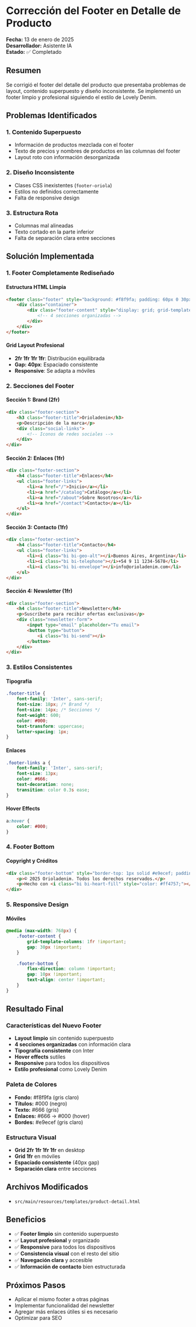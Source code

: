 # Corrección del Footer en Detalle de Producto

**Fecha:** 13 de enero de 2025  
**Desarrollador:** Asistente IA  
**Estado:** ✅ Completado

## Resumen
Se corrigió el footer del detalle del producto que presentaba problemas de layout, contenido superpuesto y diseño inconsistente. Se implementó un footer limpio y profesional siguiendo el estilo de Lovely Denim.

## Problemas Identificados

### 1. **Contenido Superpuesto**
- Información de productos mezclada con el footer
- Texto de precios y nombres de productos en las columnas del footer
- Layout roto con información desorganizada

### 2. **Diseño Inconsistente**
- Clases CSS inexistentes (`footer-oriola`)
- Estilos no definidos correctamente
- Falta de responsive design

### 3. **Estructura Rota**
- Columnas mal alineadas
- Texto cortado en la parte inferior
- Falta de separación clara entre secciones

## Solución Implementada

### 1. **Footer Completamente Rediseñado**

#### Estructura HTML Limpia
```html
<footer class="footer" style="background: #f8f9fa; padding: 60px 0 30px; margin-top: 80px;">
    <div class="container">
        <div class="footer-content" style="display: grid; grid-template-columns: 2fr 1fr 1fr 1fr; gap: 40px;">
            <!-- 4 secciones organizadas -->
        </div>
    </div>
</footer>
```

#### Grid Layout Profesional
- **2fr 1fr 1fr 1fr**: Distribución equilibrada
- **Gap: 40px**: Espaciado consistente
- **Responsive**: Se adapta a móviles

### 2. **Secciones del Footer**

#### **Sección 1: Brand (2fr)**
```html
<div class="footer-section">
    <h3 class="footer-title">Orioladenim</h3>
    <p>Descripción de la marca</p>
    <div class="social-links">
        <!-- Iconos de redes sociales -->
    </div>
</div>
```

#### **Sección 2: Enlaces (1fr)**
```html
<div class="footer-section">
    <h4 class="footer-title">Enlaces</h4>
    <ul class="footer-links">
        <li><a href="/">Inicio</a></li>
        <li><a href="/catalog">Catálogo</a></li>
        <li><a href="/about">Sobre Nosotros</a></li>
        <li><a href="/contact">Contacto</a></li>
    </ul>
</div>
```

#### **Sección 3: Contacto (1fr)**
```html
<div class="footer-section">
    <h4 class="footer-title">Contacto</h4>
    <ul class="footer-links">
        <li><i class="bi bi-geo-alt"></i>Buenos Aires, Argentina</li>
        <li><i class="bi bi-telephone"></i>+54 9 11 1234-5678</li>
        <li><i class="bi bi-envelope"></i>info@orioladenim.com</li>
    </ul>
</div>
```

#### **Sección 4: Newsletter (1fr)**
```html
<div class="footer-section">
    <h4 class="footer-title">Newsletter</h4>
    <p>Suscríbete para recibir ofertas exclusivas</p>
    <div class="newsletter-form">
        <input type="email" placeholder="Tu email">
        <button type="button">
            <i class="bi bi-send"></i>
        </button>
    </div>
</div>
```

### 3. **Estilos Consistentes**

#### Tipografía
```css
.footer-title {
    font-family: 'Inter', sans-serif;
    font-size: 18px; /* Brand */
    font-size: 14px; /* Secciones */
    font-weight: 600;
    color: #000;
    text-transform: uppercase;
    letter-spacing: 1px;
}
```

#### Enlaces
```css
.footer-links a {
    font-family: 'Inter', sans-serif;
    font-size: 13px;
    color: #666;
    text-decoration: none;
    transition: color 0.3s ease;
}
```

#### Hover Effects
```css
a:hover {
    color: #000;
}
```

### 4. **Footer Bottom**

#### Copyright y Créditos
```html
<div class="footer-bottom" style="border-top: 1px solid #e9ecef; padding-top: 20px; display: flex; justify-content: space-between; align-items: center;">
    <p>© 2025 Orioladenim. Todos los derechos reservados.</p>
    <p>Hecho con <i class="bi bi-heart-fill" style="color: #ff4757;"></i> en Argentina</p>
</div>
```

### 5. **Responsive Design**

#### Móviles
```css
@media (max-width: 768px) {
    .footer-content {
        grid-template-columns: 1fr !important;
        gap: 30px !important;
    }
    
    .footer-bottom {
        flex-direction: column !important;
        gap: 10px !important;
        text-align: center !important;
    }
}
```

## Resultado Final

### Características del Nuevo Footer
- **Layout limpio** sin contenido superpuesto
- **4 secciones organizadas** con información clara
- **Tipografía consistente** con Inter
- **Hover effects** sutiles
- **Responsive** para todos los dispositivos
- **Estilo profesional** como Lovely Denim

### Paleta de Colores
- **Fondo:** #f8f9fa (gris claro)
- **Títulos:** #000 (negro)
- **Texto:** #666 (gris)
- **Enlaces:** #666 → #000 (hover)
- **Bordes:** #e9ecef (gris claro)

### Estructura Visual
- **Grid 2fr 1fr 1fr 1fr** en desktop
- **Grid 1fr** en móviles
- **Espaciado consistente** (40px gap)
- **Separación clara** entre secciones

## Archivos Modificados
- `src/main/resources/templates/product-detail.html`

## Beneficios
- ✅ **Footer limpio** sin contenido superpuesto
- ✅ **Layout profesional** y organizado
- ✅ **Responsive** para todos los dispositivos
- ✅ **Consistencia visual** con el resto del sitio
- ✅ **Navegación clara** y accesible
- ✅ **Información de contacto** bien estructurada

## Próximos Pasos
- Aplicar el mismo footer a otras páginas
- Implementar funcionalidad del newsletter
- Agregar más enlaces útiles si es necesario
- Optimizar para SEO
